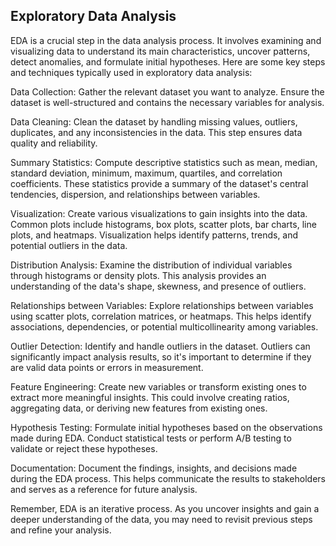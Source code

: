 ## Exploratory Data Analysis
EDA is a crucial step in the data analysis process. It involves examining and visualizing data to understand its main characteristics, uncover patterns, detect anomalies, and formulate initial hypotheses. Here are some key steps and techniques typically used in exploratory data analysis:

Data Collection: Gather the relevant dataset you want to analyze. Ensure the dataset is well-structured and contains the necessary variables for analysis.

Data Cleaning: Clean the dataset by handling missing values, outliers, duplicates, and any inconsistencies in the data. This step ensures data quality and reliability.

Summary Statistics: Compute descriptive statistics such as mean, median, standard deviation, minimum, maximum, quartiles, and correlation coefficients. These statistics provide a summary of the dataset's central tendencies, dispersion, and relationships between variables.

Visualization: Create various visualizations to gain insights into the data. Common plots include histograms, box plots, scatter plots, bar charts, line plots, and heatmaps. Visualization helps identify patterns, trends, and potential outliers in the data.

Distribution Analysis: Examine the distribution of individual variables through histograms or density plots. This analysis provides an understanding of the data's shape, skewness, and presence of outliers.

Relationships between Variables: Explore relationships between variables using scatter plots, correlation matrices, or heatmaps. This helps identify associations, dependencies, or potential multicollinearity among variables.

Outlier Detection: Identify and handle outliers in the dataset. Outliers can significantly impact analysis results, so it's important to determine if they are valid data points or errors in measurement.

Feature Engineering: Create new variables or transform existing ones to extract more meaningful insights. This could involve creating ratios, aggregating data, or deriving new features from existing ones.

Hypothesis Testing: Formulate initial hypotheses based on the observations made during EDA. Conduct statistical tests or perform A/B testing to validate or reject these hypotheses.

Documentation: Document the findings, insights, and decisions made during the EDA process. This helps communicate the results to stakeholders and serves as a reference for future analysis.

Remember, EDA is an iterative process. As you uncover insights and gain a deeper understanding of the data, you may need to revisit previous steps and refine your analysis.
